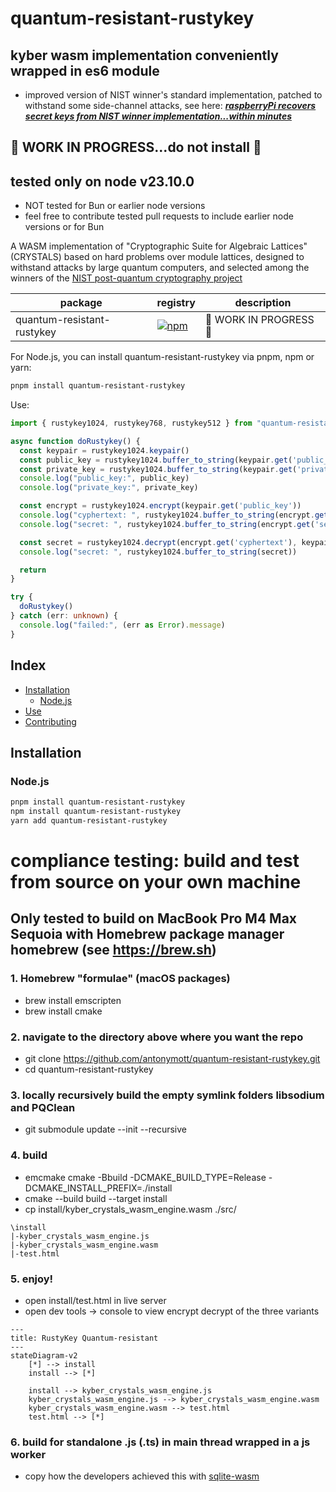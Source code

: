 # quantum-resistant-rustykey
## kyber wasm implementation conveniently wrapped in es6 module
- improved version of NIST winner's standard implementation, patched to withstand some side-channel attacks, see here: [***raspberryPi recovers secret keys from NIST winner implementation...within minutes***](https://kannwischer.eu/papers/2024_kyberslash_preprint20240628.pdf)


## 🚧 WORK IN PROGRESS...do not install 🚧
## tested only on node v23.10.0
- NOT tested for Bun or earlier node versions
- feel free to contribute tested pull requests to include earlier node versions or for Bun

A WASM implementation of "Cryptographic Suite for Algebraic Lattices" (CRYSTALS) based on hard problems over module lattices, designed to withstand attacks by large quantum computers, and selected among the winners of the [NIST post-quantum cryptography project](https://pq-crystals.org/index.shtml)

| package           | registry                                                                                                                  | description                                                                                                                                                                                                                          |
| ----------------- | ------------------------------------------------------------------------------------------------------------------------- | ------------------------------------------------------------------------------------------------------------------------------------------------------------------------------------------------------------------------------------ |
| quantum-resistant-rustykey | [![npm](https://img.shields.io/npm/v/quantum-resistant-rustykey)](https://www.npmjs.com/package/quantum-resistant-rustykeyy) |  🚧 WORK IN PROGRESS 🚧      |


<div align="left">
For Node.js, you can install quantum-resistant-rustykey via pnpm, npm or yarn:

```sh
pnpm install quantum-resistant-rustykey
```

Use:

```typescript
import { rustykey1024, rustykey768, rustykey512 } from "quantum-resistant-rustykey";

async function doRustykey() {
  const keypair = rustykey1024.keypair()
  const public_key = rustykey1024.buffer_to_string(keypair.get('public_key'))
  const private_key = rustykey1024.buffer_to_string(keypair.get('private_key'))
  console.log("public_key:", public_key)
  console.log("private_key:", private_key)

  const encrypt = rustykey1024.encrypt(keypair.get('public_key'))
  console.log("cyphertext: ", rustykey1024.buffer_to_string(encrypt.get('cyphertext')))
  console.log("secret: ", rustykey1024.buffer_to_string(encrypt.get('secret')))

  const secret = rustykey1024.decrypt(encrypt.get('cyphertext'), keypair.get('private_key'))
  console.log("secret: ", rustykey1024.buffer_to_string(secret))

  return
}

try {
  doRustykey()
} catch (err: unknown) {
  console.log("failed:", (err as Error).message)
}
```

## Index

- [Installation](#installation)
  - [Node.js](#nodejs)
- [Use](#use)
- [Contributing](#contributing)

## Installation

### Node.js

```sh
pnpm install quantum-resistant-rustykey
npm install quantum-resistant-rustykey
yarn add quantum-resistant-rustykey
```

# compliance testing: build and test from source on your own machine

## Only tested to build on MacBook Pro M4 Max Sequoia with Homebrew package manager homebrew (see https://brew.sh)
### 1. Homebrew "formulae" (macOS packages)
- brew install emscripten
- brew install cmake

### 2. navigate to the directory above where you want the repo
- git clone https://github.com/antonymott/quantum-resistant-rustykey.git
- cd quantum-resistant-rustykey

### 3. locally recursively build the empty symlink folders libsodium and PQClean
- git submodule update --init --recursive

### 4. build
- emcmake cmake -Bbuild -DCMAKE_BUILD_TYPE=Release -DCMAKE_INSTALL_PREFIX=./install
- cmake --build build --target install
- cp install/kyber_crystals_wasm_engine.wasm ./src/

```
\install
|-kyber_crystals_wasm_engine.js
|-kyber_crystals_wasm_engine.wasm
|-test.html
```

### 5. enjoy!
- open install/test.html in live server
- open dev tools -> console to view encrypt decrypt of the three variants

```mermaid
---
title: RustyKey Quantum-resistant
---
stateDiagram-v2
    [*] --> install
    install --> [*]

    install --> kyber_crystals_wasm_engine.js
    kyber_crystals_wasm_engine.js --> kyber_crystals_wasm_engine.wasm
    kyber_crystals_wasm_engine.wasm --> test.html
    test.html --> [*]

```
### 6. build for standalone .js (.ts) in main thread wrapped in a js worker
- copy how the developers achieved this with [sqlite-wasm](https://github.com/sqlite/sqlite-wasm)
